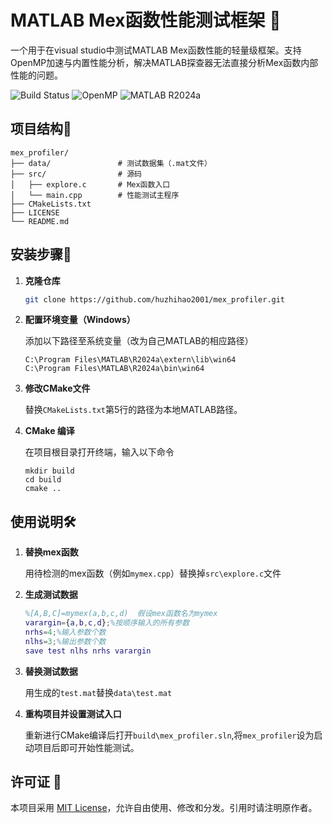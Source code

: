 
# MATLAB Mex函数性能测试框架 🚀

一个用于在visual studio中测试MATLAB Mex函数性能的轻量级框架。支持OpenMP加速与内置性能分析，解决MATLAB探查器无法直接分析Mex函数内部性能的问题。

![Build Status](https://img.shields.io/badge/build-passing-brightgreen) ![OpenMP](https://img.shields.io/badge/OpenMP-enabled-blue) ![MATLAB R2024a](https://img.shields.io/badge/MATLAB-R2024a-orange)

## 项目结构📂

```
mex_profiler/
├── data/               # 测试数据集（.mat文件）
├── src/                # 源码
│   ├── explore.c     	# Mex函数入口
│   └── main.cpp        # 性能测试主程序
├── CMakeLists.txt
├── LICENSE
└── README.md
```



## 安装步骤🔧

1. **克隆仓库**

   ```bash
   git clone https://github.com/huzhihao2001/mex_profiler.git
   ```

2. **配置环境变量（Windows）**

   添加以下路径至系统变量（改为自己MATLAB的相应路径）

   ```
   C:\Program Files\MATLAB\R2024a\extern\lib\win64
   C:\Program Files\MATLAB\R2024a\bin\win64
   ```

3. **修改CMake文件**

   替换`CMakeLists.txt`第5行的路径为本地MATLAB路径。

4. **CMake 编译**

   在项目根目录打开终端，输入以下命令

   ```
   mkdir build
   cd build
   cmake ..
   ```




## 使用说明🛠

1. **替换mex函数**

   用待检测的mex函数（例如`mymex.cpp`）替换掉`src\explore.c`文件

2. **生成测试数据**

   ```matlab
   %[A,B,C]=mymex(a,b,c,d)  假设mex函数名为mymex
   varargin={a,b,c,d};%按顺序输入的所有参数
   nrhs=4;%输入参数个数
   nlhs=3;%输出参数个数
   save test nlhs nrhs varargin
   ```

3. **替换测试数据**

   用生成的`test.mat`替换`data\test.mat`

4. **重构项目并设置测试入口**

   重新进行CMake编译后打开`build\mex_profiler.sln`,将`mex_profiler`设为启动项目后即可开始性能测试。



## 许可证 📜

本项目采用 [MIT License](LICENSE)，允许自由使用、修改和分发。引用时请注明原作者。
